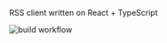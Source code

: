 RSS client written on React + TypeScript

![build workflow](https://github.com/sergeylenkov/RSS/actions/workflows/github-actions.yml/badge.svg)
